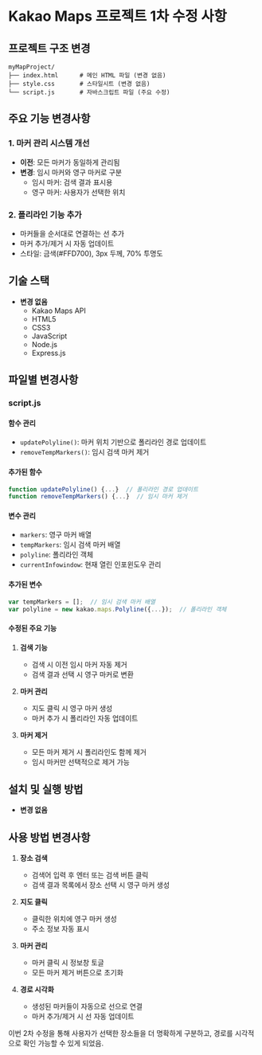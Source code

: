 # Kakao Maps 프로젝트 1차 수정 사항

## 프로젝트 구조 변경
```
myMapProject/
├── index.html      # 메인 HTML 파일 (변경 없음)
├── style.css       # 스타일시트 (변경 없음)
└── script.js       # 자바스크립트 파일 (주요 수정)
```

## 주요 기능 변경사항

### 1. 마커 관리 시스템 개선
- **이전**: 모든 마커가 동일하게 관리됨
- **변경**: 임시 마커와 영구 마커로 구분
  - 임시 마커: 검색 결과 표시용
  - 영구 마커: 사용자가 선택한 위치

### 2. 폴리라인 기능 추가
- 마커들을 순서대로 연결하는 선 추가
- 마커 추가/제거 시 자동 업데이트
- 스타일: 금색(#FFD700), 3px 두께, 70% 투명도

## 기술 스택
- **변경 없음**
  - Kakao Maps API
  - HTML5
  - CSS3
  - JavaScript
  - Node.js
  - Express.js

## 파일별 변경사항

### script.js

#### 함수 관리
- `updatePolyline()`: 마커 위치 기반으로 폴리라인 경로 업데이트
- `removeTempMarkers()`: 임시 검색 마커 제거

#### 추가된 함수
```javascript
function updatePolyline() {...}  // 폴리라인 경로 업데이트
function removeTempMarkers() {...}  // 임시 마커 제거
```

#### 변수 관리
- `markers`: 영구 마커 배열
- `tempMarkers`: 임시 검색 마커 배열
- `polyline`: 폴리라인 객체
- `currentInfowindow`: 현재 열린 인포윈도우 관리

#### 추가된 변수
```javascript
var tempMarkers = [];  // 임시 검색 마커 배열
var polyline = new kakao.maps.Polyline({...});  // 폴리라인 객체
```

#### 수정된 주요 기능
1. **검색 기능**
   - 검색 시 이전 임시 마커 자동 제거
   - 검색 결과 선택 시 영구 마커로 변환

2. **마커 관리**
   - 지도 클릭 시 영구 마커 생성
   - 마커 추가 시 폴리라인 자동 업데이트

3. **마커 제거**
   - 모든 마커 제거 시 폴리라인도 함께 제거
   - 임시 마커만 선택적으로 제거 가능

## 설치 및 실행 방법
- **변경 없음**

## 사용 방법 변경사항
1. **장소 검색**
   - 검색어 입력 후 엔터 또는 검색 버튼 클릭
   - 검색 결과 목록에서 장소 선택 시 영구 마커 생성

2. **지도 클릭**
   - 클릭한 위치에 영구 마커 생성
   - 주소 정보 자동 표시

3. **마커 관리**
   - 마커 클릭 시 정보창 토글
   - 모든 마커 제거 버튼으로 초기화

4. **경로 시각화**
   - 생성된 마커들이 자동으로 선으로 연결
   - 마커 추가/제거 시 선 자동 업데이트

이번 2차 수정을 통해 사용자가 선택한 장소들을 더 명확하게 구분하고, 경로를 시각적으로 확인 가능할 수 있게 되었음.

